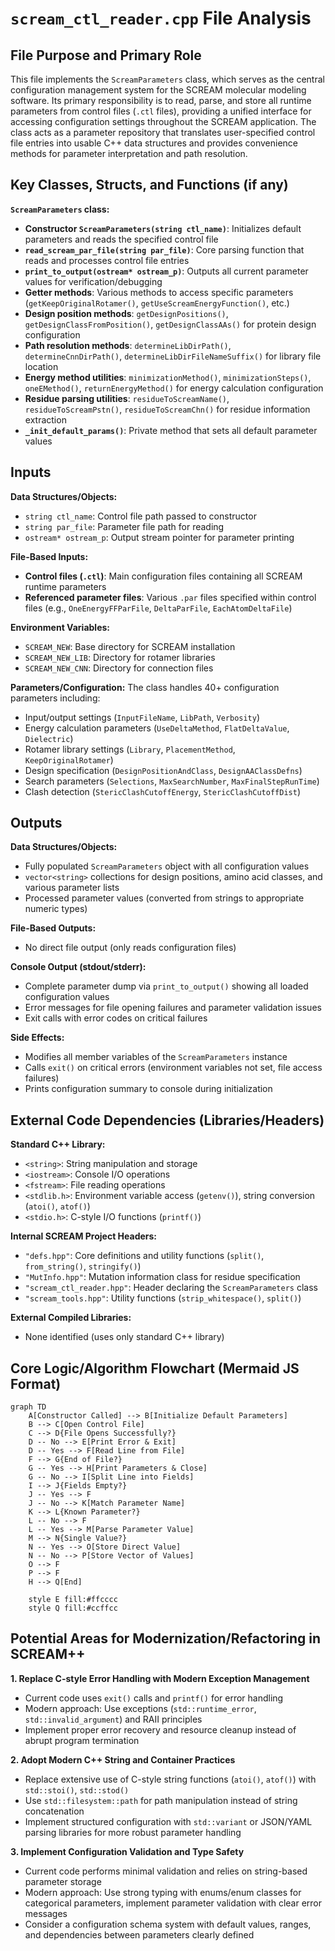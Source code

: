 # `scream_ctl_reader.cpp` File Analysis

## File Purpose and Primary Role

This file implements the `ScreamParameters` class, which serves as the central configuration management system for the SCREAM molecular modeling software. Its primary responsibility is to read, parse, and store all runtime parameters from control files (`.ctl` files), providing a unified interface for accessing configuration settings throughout the SCREAM application. The class acts as a parameter repository that translates user-specified control file entries into usable C++ data structures and provides convenience methods for parameter interpretation and path resolution.

## Key Classes, Structs, and Functions (if any)

**`ScreamParameters` class:**

- **Constructor `ScreamParameters(string ctl_name)`**: Initializes default parameters and reads the specified control file
- **`read_scream_par_file(string par_file)`**: Core parsing function that reads and processes control file entries
- **`print_to_output(ostream* ostream_p)`**: Outputs all current parameter values for verification/debugging
- **Getter methods**: Various methods to access specific parameters (`getKeepOriginalRotamer()`, `getUseScreamEnergyFunction()`, etc.)
- **Design position methods**: `getDesignPositions()`, `getDesignClassFromPosition()`, `getDesignClassAAs()` for protein design configuration
- **Path resolution methods**: `determineLibDirPath()`, `determineCnnDirPath()`, `determineLibDirFileNameSuffix()` for library file location
- **Energy method utilities**: `minimizationMethod()`, `minimizationSteps()`, `oneEMethod()`, `returnEnergyMethod()` for energy calculation configuration
- **Residue parsing utilities**: `residueToScreamName()`, `residueToScreamPstn()`, `residueToScreamChn()` for residue information extraction
- **`_init_default_params()`**: Private method that sets all default parameter values

## Inputs

**Data Structures/Objects:**

- `string ctl_name`: Control file path passed to constructor
- `string par_file`: Parameter file path for reading
- `ostream* ostream_p`: Output stream pointer for parameter printing

**File-Based Inputs:**

- **Control files (`.ctl`)**: Main configuration files containing all SCREAM runtime parameters
- **Referenced parameter files**: Various `.par` files specified within control files (e.g., `OneEnergyFFParFile`, `DeltaParFile`, `EachAtomDeltaFile`)

**Environment Variables:**

- `SCREAM_NEW`: Base directory for SCREAM installation
- `SCREAM_NEW_LIB`: Directory for rotamer libraries
- `SCREAM_NEW_CNN`: Directory for connection files

**Parameters/Configuration:**
The class handles 40+ configuration parameters including:

- Input/output settings (`InputFileName`, `LibPath`, `Verbosity`)
- Energy calculation parameters (`UseDeltaMethod`, `FlatDeltaValue`, `Dielectric`)
- Rotamer library settings (`Library`, `PlacementMethod`, `KeepOriginalRotamer`)
- Design specification (`DesignPositionAndClass`, `DesignAAClassDefns`)
- Search parameters (`Selections`, `MaxSearchNumber`, `MaxFinalStepRunTime`)
- Clash detection (`StericClashCutoffEnergy`, `StericClashCutoffDist`)

## Outputs

**Data Structures/Objects:**

- Fully populated `ScreamParameters` object with all configuration values
- `vector<string>` collections for design positions, amino acid classes, and various parameter lists
- Processed parameter values (converted from strings to appropriate numeric types)

**File-Based Outputs:**

- No direct file output (only reads configuration files)

**Console Output (stdout/stderr):**

- Complete parameter dump via `print_to_output()` showing all loaded configuration values
- Error messages for file opening failures and parameter validation issues
- Exit calls with error codes on critical failures

**Side Effects:**

- Modifies all member variables of the `ScreamParameters` instance
- Calls `exit()` on critical errors (environment variables not set, file access failures)
- Prints configuration summary to console during initialization

## External Code Dependencies (Libraries/Headers)

**Standard C++ Library:**

- `<string>`: String manipulation and storage
- `<iostream>`: Console I/O operations
- `<fstream>`: File reading operations
- `<stdlib.h>`: Environment variable access (`getenv()`), string conversion (`atoi()`, `atof()`)
- `<stdio.h>`: C-style I/O functions (`printf()`)

**Internal SCREAM Project Headers:**

- `"defs.hpp"`: Core definitions and utility functions (`split()`, `from_string()`, `stringify()`)
- `"MutInfo.hpp"`: Mutation information class for residue specification
- `"scream_ctl_reader.hpp"`: Header declaring the `ScreamParameters` class
- `"scream_tools.hpp"`: Utility functions (`strip_whitespace()`, `split()`)

**External Compiled Libraries:**

- None identified (uses only standard C++ library)

## Core Logic/Algorithm Flowchart (Mermaid JS Format)

```mermaid
graph TD
    A[Constructor Called] --> B[Initialize Default Parameters]
    B --> C[Open Control File]
    C --> D{File Opens Successfully?}
    D -- No --> E[Print Error & Exit]
    D -- Yes --> F[Read Line from File]
    F --> G{End of File?}
    G -- Yes --> H[Print Parameters & Close]
    G -- No --> I[Split Line into Fields]
    I --> J{Fields Empty?}
    J -- Yes --> F
    J -- No --> K[Match Parameter Name]
    K --> L{Known Parameter?}
    L -- No --> F
    L -- Yes --> M[Parse Parameter Value]
    M --> N{Single Value?}
    N -- Yes --> O[Store Direct Value]
    N -- No --> P[Store Vector of Values]
    O --> F
    P --> F
    H --> Q[End]

    style E fill:#ffcccc
    style Q fill:#ccffcc
```

## Potential Areas for Modernization/Refactoring in SCREAM++

**1. Replace C-style Error Handling with Modern Exception Management**

- Current code uses `exit()` calls and `printf()` for error handling
- Modern approach: Use exceptions (`std::runtime_error`, `std::invalid_argument`) and RAII principles
- Implement proper error recovery and resource cleanup instead of abrupt program termination

**2. Adopt Modern C++ String and Container Practices**

- Replace extensive use of C-style string functions (`atoi()`, `atof()`) with `std::stoi()`, `std::stod()`
- Use `std::filesystem::path` for path manipulation instead of string concatenation
- Implement structured configuration with `std::variant` or JSON/YAML parsing libraries for more robust parameter handling

**3. Implement Configuration Validation and Type Safety**

- Current code performs minimal validation and relies on string-based parameter storage
- Modern approach: Use strong typing with enums/enum classes for categorical parameters, implement parameter validation with clear error messages
- Consider a configuration schema system with default values, ranges, and dependencies between parameters clearly defined
